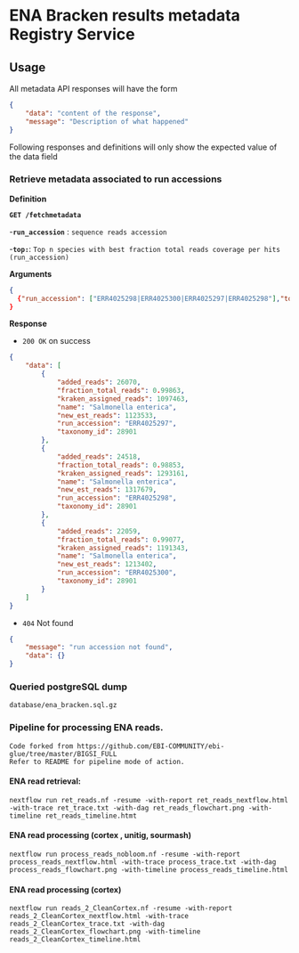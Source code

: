 

# ENA Bracken results metadata Registry Service

## Usage

All metadata API responses will have the form

```json
{
    "data": "content of the response",
    "message": "Description of what happened"
}
```

Following responses and definitions will only show the expected value of the data field

### Retrieve metadata associated to run accessions

**Definition**

**`GET /fetchmetadata`**

-**`run_accession`** : `sequence reads accession`

-**`top:`**: `Top n species with best fraction total reads coverage per hits (run_accession)`

**Arguments**

```json
{
  {"run_accession": ["ERR4025298|ERR4025300|ERR4025297|ERR4025298"],"top":"1" }
}
```


**Response**

- `200 OK` on success

```json
{
    "data": [
        {
            "added_reads": 26070,
            "fraction_total_reads": 0.99863,
            "kraken_assigned_reads": 1097463,
            "name": "Salmonella enterica",
            "new_est_reads": 1123533,
            "run_accession": "ERR4025297",
            "taxonomy_id": 28901
        },
        {
            "added_reads": 24518,
            "fraction_total_reads": 0.98853,
            "kraken_assigned_reads": 1293161,
            "name": "Salmonella enterica",
            "new_est_reads": 1317679,
            "run_accession": "ERR4025298",
            "taxonomy_id": 28901
        },
        {
            "added_reads": 22059,
            "fraction_total_reads": 0.99077,
            "kraken_assigned_reads": 1191343,
            "name": "Salmonella enterica",
            "new_est_reads": 1213402,
            "run_accession": "ERR4025300",
            "taxonomy_id": 28901
        }
    ]
}
```

- `404` Not found

```json
{
    "message": "run accession not found",
    "data": {}
}
```

### Queried postgreSQL dump 

```
database/ena_bracken.sql.gz
```

### Pipeline for processing ENA reads.
```
Code forked from https://github.com/EBI-COMMUNITY/ebi-glue/tree/master/BIGSI_FULL
Refer to README for pipeline mode of action.
```

#### ENA read retrieval:

```
nextflow run ret_reads.nf -resume -with-report ret_reads_nextflow.html -with-trace ret_trace.txt -with-dag ret_reads_flowchart.png -with-timeline ret_reads_timeline.htmt
```

#### ENA read processing (cortex , unitig, sourmash)

```
nextflow run process_reads_nobloom.nf -resume -with-report process_reads_nextflow.html -with-trace process_trace.txt -with-dag process_reads_flowchart.png -with-timeline process_reads_timeline.html
```

#### ENA read processing (cortex)

```
nextflow run reads_2_CleanCortex.nf -resume -with-report reads_2_CleanCortex_nextflow.html -with-trace reads_2_CleanCortex_trace.txt -with-dag reads_2_CleanCortex_flowchart.png -with-timeline reads_2_CleanCortex_timeline.html

```


